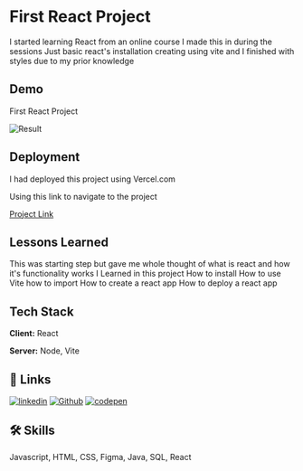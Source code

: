 
# First React Project

I started learning React from an online course I made this in during the sessions 
Just basic react's installation creating using vite
and I finished with styles due to my prior knowledge 





## Demo

First React Project

![Result](https://i.postimg.cc/zv6s5YgK/image.png)


## Deployment

I had deployed this project  using Vercel.com

Using this link to navigate to the project

[Project Link](https://first-react-project-klax.vercel.app/)


## Lessons Learned

This was starting step but gave me whole thought of what is react and how it's functionality works
I Learned in this project
How to install
How to use Vite
how to import
How to create a react app
How to deploy a react app





## Tech Stack

**Client:** React

**Server:** Node, Vite

## 🔗 Links
[![linkedin](https://img.shields.io/badge/linkedin-0A66C2?style=for-the-badge&logo=linkedin&logoColor=white)](https://www.linkedin.com/in/murali-kanna/)
[![Github](https://img.shields.io/badge/GitHub-100000?style=for-the-badge&logo=github&logoColor=white)](https://github.com/Kanna116)
[![codepen](https://img.shields.io/badge/Codepen-000000?style=for-the-badge&logo=codepen&logoColor=white)](https://codepen.io/Klax)


## 🛠 Skills
Javascript, HTML, CSS, Figma, Java, SQL, React


